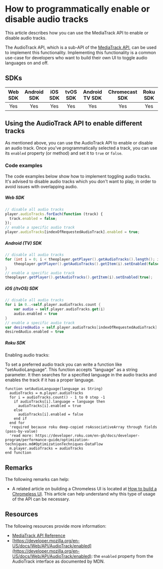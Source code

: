 # How to programmatically enable or disable audio tracks

This article describes how you can use the MediaTrack API to enable or disable audio tracks.

The AudioTrack API, which is a sub-API of the [MediaTrack API](pathname:///theoplayer/v7/api-reference/web/interfaces/MediaTrack.html), can be used to implement this functionality.
Implementing this functionality is a common use-case for developers who want to build their own UI to toggle audio languages on and off.

## SDKs

| Web SDK | Android SDK | iOS SDK | tvOS SDK | Android TV SDK | Chromecast SDK | Roku SDK |
| :-----: | :---------: | :-----: | :------: | :------------: | :------------: | :------: |
|   Yes   |     Yes     |   Yes   |   Yes    |      Yes       |      Yes       |   Yes    |

## Using the AudioTrack API to enable different tracks

As mentioned above, you can use the AudioTrack API to enable or disable an audio track. Once you've programmatically selected a track, you can use its `enabled` property (or method) and set it to `true` or `false`.

### Code examples

The code examples below show how to implement toggling audio tracks. It's advised to disable audio tracks which you don't want to play, in order to avoid issues with overlapping audio.

##### Web SDK

```js
// disable all audio tracks
player.audioTracks.forEach(function (track) {
  track.enabled = false;
});
// enable a specific audio track
player.audioTracks[indexOfRequestedAudioTrack].enabled = true;
```

##### Android (TV) SDK

```java
// disable all audio tracks
for (int i = 0; i < theoplayer.getPlayer().getAudioTracks().length(); i++) {
    theoplayer.getPlayer().getAudioTracks().getItem(i).setEnabled(false);
}
// enable a specific audio track
theoplayer.getPlayer().getAudioTracks().getItem(i).setEnabled(true);
```

##### iOS (/tvOS) SDK

```swift
// disable all audio tracks
for i in 0..<self.player.audioTracks.count {
    var audio = self.player.audioTracks.get(i)
    audio.enabled = true
}
// enable a specific audio track
var desiredAudio = self.player.audioTracks[indexOfRequestedAudioTrack]
desiredAudio.enabled = true
```

##### Roku SDK

Enabling audio tracks:

To set a preferred audio track you can write a function like "setAudioLanguage". This function accepts "language" as a string parameter. It then searches for a specified language in the audio tracks and enables the track if it has a proper language.

```brightscript
function setAudioLanguage(language as String)
  audioTracks = m.player.audioTracks
  for i = audioTracks.count() - 1 to 0 step -1
    if audioTracks[i].language = language then
      audioTracks[i].enabled = true
    else
      audioTracks[i].enabled = false
    end if
  end for
  'required because roku deep-copied roAssociativeArray through fields (pass-by-value)
  'read more: https://developer.roku.com/en-gb/docs/developer-program/performance-guide/optimization-techniques.md#OptimizationTechniques-DataFlow
  m.player.audioTracks = audioTracks
end function
```

## Remarks

The following remarks can help:

- A related article on building a Chromeless UI is located at [How to build a Chromeless UI](../../how-to-guides/11-ui/06-how-to-build-chromeless-ui.mdx). This article can help understand why this type of usage of the API can be necessary.

## Resources

The following resources provide more information:

- [MediaTrack API Reference](pathname:///theoplayer/v7/api-reference/web/interfaces/MediaTrack.html)
- [https://developer.mozilla.org/en-US/docs/Web/API/AudioTrack/enabled](https://developer.mozilla.org/en-US/docs/Web/API/AudioTrack/enabled): the `enabled` property from the AudioTrack interface as documented by MDN.
